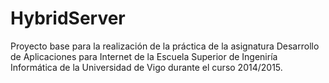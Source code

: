 HybridServer
=================
Proyecto base para la realización de la práctica de la asignatura Desarrollo de Aplicaciones para Internet de la Escuela Superior de Ingeniría Informática de la Universidad de Vigo durante el curso 2014/2015.